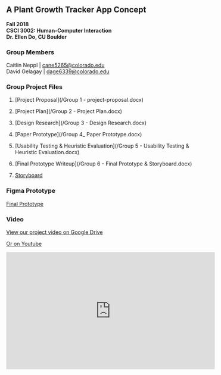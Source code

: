## A Plant Growth Tracker App Concept
**Fall 2018  
CSCI 3002: Human-Computer Interaction  
Dr. Ellen Do, CU Boulder**  
  
  
### Group Members  
Caitlin Neppl | cane5265@colorado.edu  
David Gelagay | dage6339@colorado.edu
    
### Group Project Files
1. [Project Proposal](/Group 1 - project-proposal.docx)

2. [Project Plan](/Group 2 - Project Plan.docx)

3. [Design Research](/Group 3 - Design Research.docx)

4. [Paper Prototype](/Group 4_ Paper Prototype.docx)

5. [Usability Testing & Heuristic Evaluation](/Group 5 - Usability Testing & Heuristic Evaluation.docx)

6. [Final Prototype Writeup](/Group 6 - Final Prototype & Storyboard.docx)

7. [Storyboard](/hci-storyboard.pdf)

  
### Figma Prototype

[Final Prototype](https://www.figma.com/file/GHg7dNoEevBnxgugeBt4UWit/Final-Prototype?node-id=0%3A1)
  
### Video
[View our project video on Google Drive](https://drive.google.com/file/d/1bzJjWZP-SThdIB7BGDVTiP4ofgo5-yuU/view?usp=sharing)  
  
[Or on Youtube](https://youtu.be/azRfdm4bc3w)  

<iframe width="560" height="315" src="https://www.youtube.com/embed/azRfdm4bc3w" frameborder="0" allow="accelerometer; autoplay; encrypted-media; gyroscope; picture-in-picture" allowfullscreen></iframe>


